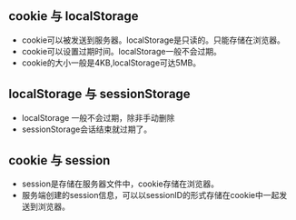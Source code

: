 ## cookie 与 localStorage

- cookie可以被发送到服务器。localStorage是只读的。只能存储在浏览器。
- cookie可以设置过期时间。localStorage一般不会过期。
- cookie的大小一般是4KB,localStorage可达5MB。

## localStorage 与 sessionStorage

- localStorage 一般不会过期，除非手动删除
- sessionStorage会话结束就过期了。

## cookie 与 session

- session是存储在服务器文件中，cookie存储在浏览器。
- 服务端创建的session信息，可以以sessionID的形式存储在cookie中一起发送到浏览器。




